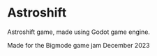 # Astroshift
 Astroshift game, made using Godot game engine.

Made for the Bigmode game jam December 2023
